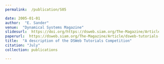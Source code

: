 ```yaml
---
permalink:  /publication/S05

date: 2005-01-01
author:  "E. Sander"
venue:  "Dynamical Systems Magazine"
slidesurl:  https://doi.org/https://dsweb.siam.org/The-Magazine/Article/dsweb-tutorials-competition-07-1
paperurl:  https://dsweb.siam.org/The-Magazine/Article/dsweb-tutorials-competition-07-1
title:  "A description of the DSWeb Tutorials Competition"
citation: "July"
collection: publications

---
```

